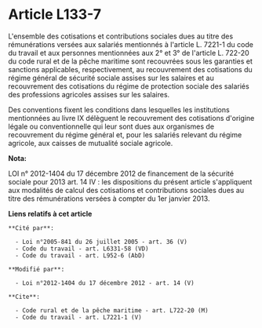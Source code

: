 # Article L133-7

L'ensemble des cotisations et contributions sociales dues au titre des rémunérations versées aux salariés mentionnés à
l'article L. 7221-1 du code du travail et aux personnes mentionnées aux 2° et 3° de l'article L. 722-20 du code rural et de
la pêche maritime sont recouvrées sous les garanties et sanctions applicables, respectivement, au recouvrement des
cotisations du régime général de sécurité sociale assises sur les salaires et au recouvrement des cotisations du régime de
protection sociale des salariés des professions agricoles assises sur les salaires.

Des conventions fixent les conditions dans lesquelles les institutions mentionnées au livre IX délèguent le recouvrement des
cotisations d'origine légale ou conventionnelle qui leur sont dues aux organismes de recouvrement du régime général et, pour
les salariés relevant du régime agricole, aux caisses de mutualité sociale agricole.

**Nota:**

LOI n° 2012-1404 du 17 décembre 2012 de financement de la sécurité sociale pour 2013 art. 14 IV : les dispositions du présent
article s'appliquent aux modalités de calcul des cotisations et contributions sociales dues au titre des rémunérations
versées à compter du 1er janvier 2013.

**Liens relatifs à cet article**

	**Cité par**:

	  - Loi n°2005-841 du 26 juillet 2005 - art. 36 (V)
	  - Code du travail - art. L6331-58 (VD)
	  - Code du travail - art. L952-6 (AbD)

	**Modifié par**:

	  - Loi n°2012-1404 du 17 décembre 2012 - art. 14 (V)

	**Cite**:

	  - Code rural et de la pêche maritime - art. L722-20 (M)
	  - Code du travail - art. L7221-1 (V)
